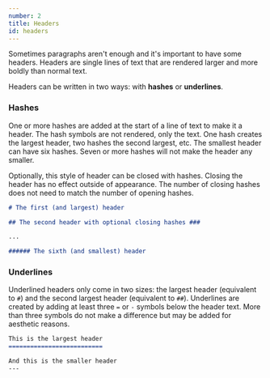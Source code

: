 ```yaml
---
number: 2
title: Headers
id: headers
---
```


Sometimes paragraphs aren't enough and it's important to have some headers. Headers are single lines of text that are rendered larger and more boldly than normal text.

Headers can be written in two ways: with **hashes** or **underlines**.

### Hashes

One or more hashes are added at the start of a line of text to make it a header. The hash symbols are not rendered, only the text. One hash creates the largest header, two hashes the second largest, etc. The smallest header can have six hashes. Seven or more hashes will not make the header any smaller.

Optionally, this style of header can be closed with hashes. Closing the header has no effect outside of appearance. The number of closing hashes does not need to match the number of opening hashes.

<!-- ```technical
The size of the header corresponds to the HTML tag used to render the Markdown. For example, `#` corresponds to the `<h1>` tag and `######` generates a `<h6>` tag
``` -->

```markdown
# The first (and largest) header

## The second header with optional closing hashes ###

...

###### The sixth (and smallest) header
```

### Underlines

Underlined headers only come in two sizes: the largest header (equivalent to `#`) and the second largest header (equivalent to `##`). Underlines are created by adding at least three `=` or `-` symbols below the header text. More than three symbols do not make a difference but may be added for aesthetic reasons.

```markdown
This is the largest header
==========================

And this is the smaller header
---
```

